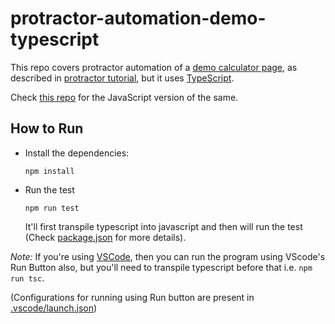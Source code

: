 protractor-automation-demo-typescript
=======

This repo covers protractor automation of a 
[demo calculator page](http://juliemr.github.io/protractor-demo/), 
as described in 
[protractor tutorial](https://www.protractortest.org/#/tutorial),
but it uses 
[TypeScript](https://www.typescriptlang.org/).

Check 
[this repo](https://github.com/HassaanAhmadFarooqi/protractor-automation-demo) 
for the JavaScript version of the same.

## How to Run

- Install the dependencies:
    ```
    npm install
    ```
- Run the test
    ```
    npm run test
    ```
  It'll first transpile typescript into javascript and then will run the test
  (Check 
  [package.json](package.json) 
  for more details).

*Note:* If you're using 
[VSCode](https://code.visualstudio.com/), 
then you can run the program using VScode's Run Button also, 
but you'll need to transpile typescript before that i.e. `npm run tsc`.

(Configurations for running using Run button are present in 
[.vscode/launch.json](.vscode/launch.json))
